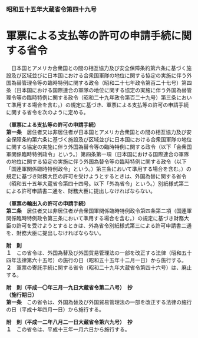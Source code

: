 ### 昭和五十五年大蔵省令第四十九号  
# 軍票による支払等の許可の申請手続に関する省令  
　日本国とアメリカ合衆国との間の相互協力及び安全保障条約第六条に基づく施設及び区域並びに日本国における合衆国軍隊の地位に関する協定の実施に伴う外国為替管理令等の臨時特例に関する政令（昭和二十七年政令第百二十七号）第四条（日本国における国際連合の軍隊の地位に関する協定の実施に伴う外国為替管理令等の臨時特例に関する政令（昭和二十九年政令第百二十九号）第三条において準用する場合を含む。）の規定に基づき、軍票による支払等の許可の申請手続に関する省令を次のように定める。  
  
**（軍票による支払等の許可の申請手続）**  
**第一条**　居住者又は非居住者が日本国とアメリカ合衆国との間の相互協力及び安全保障条約第六条に基づく施設及び区域並びに日本国における合衆国軍隊の地位に関する協定の実施に伴う外国為替令等の臨時特例に関する政令（以下「合衆国軍関係臨時特例政令」という。）第四条第一項（日本国における国際連合の軍隊の地位に関する協定の実施に伴う外国為替令等の臨時特例に関する政令（以下「国連軍関係臨時特例政令」という。）第三条において準用する場合を含む。）の規定に基づき財務大臣の許可を受けようとするときは、外国為替に関する省令（昭和五十五年大蔵省令第四十四号。以下「外為省令」という。）別紙様式第二による許可申請書二通を、財務大臣に提出しなければならない。  
  
**（軍票の輸出入の許可の申請手続）**  
**第二条**　居住者又は非居住者が合衆国軍関係臨時特例政令第四条第二項（国連軍関係臨時特例政令第三条において準用する場合を含む。）の規定に基づき財務大臣の許可を受けようとするときは、外為省令別紙様式第三による許可申請書二通を、財務大臣に提出しなければならない。  
  
**附　則**  
**１**　この省令は、外国為替及び外国貿易管理法の一部を改正する法律（昭和五十四年法律第六十五号）の施行の日（昭和五十五年十二月一日）から施行する。  
**２**　軍票の寄託手続に関する省令（昭和二十九年大蔵省令第四十六号）は、廃止する。  
  
**附　則（平成一〇年三月一九日大蔵省令第二八号）　抄**  
**（施行期日）**  
**第一条**　この省令は、外国為替及び外国貿易管理法の一部を改正する法律の施行の日（平成十年四月一日）から施行する。  
  
**附　則（平成一二年八月二一日大蔵省令第六九号）　抄**  
**１**　この省令は、平成十三年一月六日から施行する。  
  
